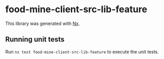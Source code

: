 # food-mine-client-src-lib-feature

This library was generated with [Nx](https://nx.dev).

## Running unit tests

Run `nx test food-mine-client-src-lib-feature` to execute the unit tests.
